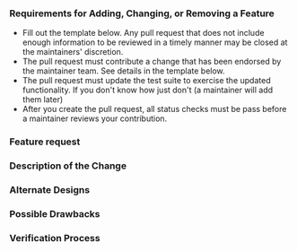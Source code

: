 ### Requirements for Adding, Changing, or Removing a Feature

* Fill out the template below. Any pull request that does not include enough information to be reviewed in a timely manner may be closed at the maintainers' discretion.
* The pull request must contribute a change that has been endorsed by the maintainer team. See details in the template below.
* The pull request must update the test suite to exercise the updated functionality. If you don't know how just don't (a maintainer will add them later)
* After you create the pull request, all status checks must be pass before a maintainer reviews your contribution.



### Feature request

<!--
Link to the feature request that your change relates to. This must be one of the following:
* An open issue with the `enhancement` label
* An open issue with the `help-wanted` label
Or if none exists please create one
-->

### Description of the Change

<!--
We must be able to understand the design of your change from this description. If we can't get a good idea of what the code will be doing from the description here, the pull request may be closed at the maintainers' discretion. Keep in mind that the maintainer reviewing this PR may not be familiar with or have worked with the code here recently, so please walk us through the concepts.
-->

### Alternate Designs

<!-- Explain what other alternates were considered and why the proposed version was selected -->

### Possible Drawbacks

<!-- What are the possible side-effects or negative impacts of the code change? -->

### Verification Process

<!--
What process did you follow to verify that your change has the desired effects?
- How did you verify that all new functionality works as expected?
- How did you verify that all changed functionality works as expected?
- How did you verify that the change has not introduced any regressions?
Describe the actions you performed (including buttons you clicked, text you typed, commands you ran, etc.), and describe the results you observed.
-->
